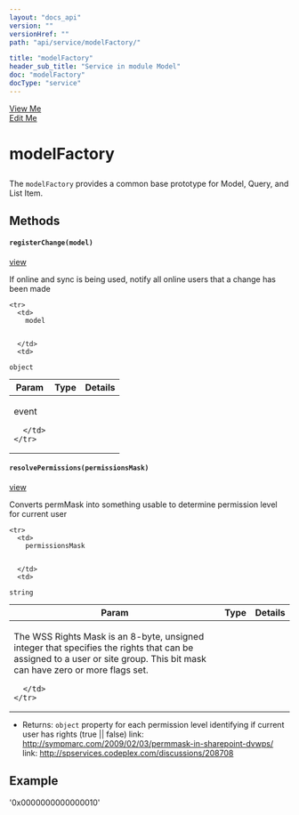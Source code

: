 ```yaml
---
layout: "docs_api"
version: ""
versionHref: ""
path: "api/service/modelFactory/"

title: "modelFactory"
header_sub_title: "Service in module Model"
doc: "modelFactory"
docType: "service"
---
```


<div class="improve-docs">
  <a href='http://github.com/scatcher/sp-angular/blob/master/app/scripts/services/model_srvc.js#L3'>
    View Me
  </a>
</div>
<div class="improve-docs">
  <a href='http://github.com/scatcher/sp-angular/edit/master/app/scripts/services/model_srvc.js#L3'>
    Edit Me
  </a>
</div>





<h1 class="api-title">

  modelFactory



</h1>





The `modelFactory` provides a common base prototype for Model, Query, and List Item.










  

  
## Methods


<h4>
  <code>registerChange(model)</code>

</h4>
<a href='http://github.com/scatcher/sp-angular/blob/master/app/scripts/services/model_srvc.js#L120'>view</a>


If online and sync is being used, notify all online users that a change has been made



<table class="table" style="margin:0;">
  <thead>
    <tr>
      <th>Param</th>
      <th>Type</th>
      <th>Details</th>
    </tr>
  </thead>
  <tbody>
    
    <tr>
      <td>
        model
        
        
      </td>
      <td>
        
  <code>object</code>
      </td>
      <td>
        <p>event</p>

        
      </td>
    </tr>
    
  </tbody>
</table>













<h4>
  <code>resolvePermissions(permissionsMask)</code>

</h4>
<a href='http://github.com/scatcher/sp-angular/blob/master/app/scripts/services/model_srvc.js#L962'>view</a>


Converts permMask into something usable to determine permission level for current user



<table class="table" style="margin:0;">
  <thead>
    <tr>
      <th>Param</th>
      <th>Type</th>
      <th>Details</th>
    </tr>
  </thead>
  <tbody>
    
    <tr>
      <td>
        permissionsMask
        
        
      </td>
      <td>
        
  <code>string</code>
      </td>
      <td>
        <p>The WSS Rights Mask is an 8-byte, unsigned integer that specifies
the rights that can be assigned to a user or site group. This bit mask can have zero or more flags set.</p>

        
      </td>
    </tr>
    
  </tbody>
</table>






* Returns: 
  <code>object</code> property for each permission level identifying if current user has rights (true || false)
link: http://sympmarc.com/2009/02/03/permmask-in-sharepoint-dvwps/
link: http://spservices.codeplex.com/discussions/208708



<h2>Example</h2><p>&#39;0x0000000000000010&#39;</p>




  
  






